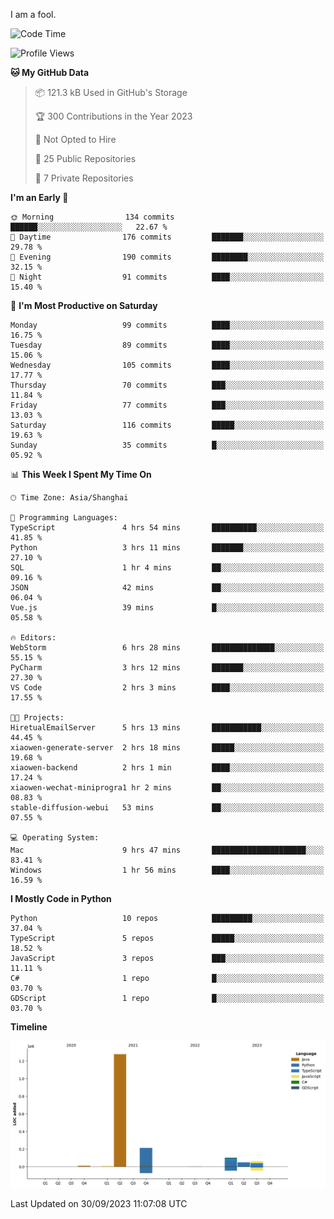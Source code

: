 I am a fool.

<!--START_SECTION:waka-->
![Code Time](http://img.shields.io/badge/Code%20Time-745%20hrs%2050%20mins-blue)

![Profile Views](http://img.shields.io/badge/Profile%20Views-1-blue)

**🐱 My GitHub Data** 

> 📦 121.3 kB Used in GitHub's Storage 
 > 
> 🏆 300 Contributions in the Year 2023
 > 
> 🚫 Not Opted to Hire
 > 
> 📜 25 Public Repositories 
 > 
> 🔑 7 Private Repositories 
 > 
**I'm an Early 🐤** 

```text
🌞 Morning                134 commits         ██████░░░░░░░░░░░░░░░░░░░   22.67 % 
🌆 Daytime                176 commits         ███████░░░░░░░░░░░░░░░░░░   29.78 % 
🌃 Evening                190 commits         ████████░░░░░░░░░░░░░░░░░   32.15 % 
🌙 Night                  91 commits          ████░░░░░░░░░░░░░░░░░░░░░   15.40 % 
```
📅 **I'm Most Productive on Saturday** 

```text
Monday                   99 commits          ████░░░░░░░░░░░░░░░░░░░░░   16.75 % 
Tuesday                  89 commits          ████░░░░░░░░░░░░░░░░░░░░░   15.06 % 
Wednesday                105 commits         ████░░░░░░░░░░░░░░░░░░░░░   17.77 % 
Thursday                 70 commits          ███░░░░░░░░░░░░░░░░░░░░░░   11.84 % 
Friday                   77 commits          ███░░░░░░░░░░░░░░░░░░░░░░   13.03 % 
Saturday                 116 commits         █████░░░░░░░░░░░░░░░░░░░░   19.63 % 
Sunday                   35 commits          █░░░░░░░░░░░░░░░░░░░░░░░░   05.92 % 
```


📊 **This Week I Spent My Time On** 

```text
🕑︎ Time Zone: Asia/Shanghai

💬 Programming Languages: 
TypeScript               4 hrs 54 mins       ██████████░░░░░░░░░░░░░░░   41.85 % 
Python                   3 hrs 11 mins       ███████░░░░░░░░░░░░░░░░░░   27.10 % 
SQL                      1 hr 4 mins         ██░░░░░░░░░░░░░░░░░░░░░░░   09.16 % 
JSON                     42 mins             ██░░░░░░░░░░░░░░░░░░░░░░░   06.04 % 
Vue.js                   39 mins             █░░░░░░░░░░░░░░░░░░░░░░░░   05.58 % 

🔥 Editors: 
WebStorm                 6 hrs 28 mins       ██████████████░░░░░░░░░░░   55.15 % 
PyCharm                  3 hrs 12 mins       ███████░░░░░░░░░░░░░░░░░░   27.30 % 
VS Code                  2 hrs 3 mins        ████░░░░░░░░░░░░░░░░░░░░░   17.55 % 

🐱‍💻 Projects: 
HiretualEmailServer      5 hrs 13 mins       ███████████░░░░░░░░░░░░░░   44.45 % 
xiaowen-generate-server  2 hrs 18 mins       █████░░░░░░░░░░░░░░░░░░░░   19.68 % 
xiaowen-backend          2 hrs 1 min         ████░░░░░░░░░░░░░░░░░░░░░   17.24 % 
xiaowen-wechat-miniprogra1 hr 2 mins         ██░░░░░░░░░░░░░░░░░░░░░░░   08.83 % 
stable-diffusion-webui   53 mins             ██░░░░░░░░░░░░░░░░░░░░░░░   07.55 % 

💻 Operating System: 
Mac                      9 hrs 47 mins       █████████████████████░░░░   83.41 % 
Windows                  1 hr 56 mins        ████░░░░░░░░░░░░░░░░░░░░░   16.59 % 
```

**I Mostly Code in Python** 

```text
Python                   10 repos            █████████░░░░░░░░░░░░░░░░   37.04 % 
TypeScript               5 repos             █████░░░░░░░░░░░░░░░░░░░░   18.52 % 
JavaScript               3 repos             ███░░░░░░░░░░░░░░░░░░░░░░   11.11 % 
C#                       1 repo              █░░░░░░░░░░░░░░░░░░░░░░░░   03.70 % 
GDScript                 1 repo              █░░░░░░░░░░░░░░░░░░░░░░░░   03.70 % 
```



**Timeline**

![Lines of Code chart](https://raw.githubusercontent.com/VeejaLiu/VeejaLiu/master/assets/bar_graph.png)


 Last Updated on 30/09/2023 11:07:08 UTC
<!--END_SECTION:waka-->
